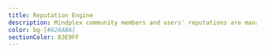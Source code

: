 ```yaml
---
title: Reputation Engine
description: Mindplex community members and users' reputations are managed by the main engine.
color: bg-[#62AABA]
sectionColor: 83E9FF
---
```



